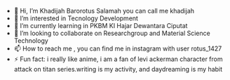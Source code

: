 - 👋 Hi, I’m Khadijah Barorotus Salamah you can call me khadijah
- 👀 I’m interested in Tecnology Development
- 🌱 I’m currently learning in PKBM KI Hajar Dewantara Ciputat
- 💞️ I’m looking to collaborate on Researchgroup and Material Science Technology 
- 📫 How to reach me , you can find me in instagram with user rotus_1427 
- ⚡ Fun fact: i really like anime, i am a fan of levi ackerman character from attack on titan series.writing is my activity, and daydreaming is my habit

<!---
--->
